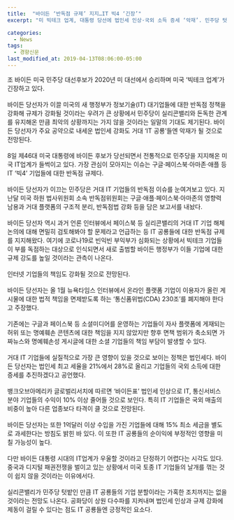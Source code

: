 ```yaml
---
title:  "바이든 ‘반독점 규제’ 지지…IT 빅4 ‘긴장’"
excerpt: "미 빅테크 업계, 대통령 당선에 법인세 인상·국외 소득 증세 ‘악재’. 민주당 텃밭 실리콘밸리와 돈독한 관계 유지해와 ‘최악’ 피할 수도"

categories:
  - News
tags:
  - 경향신문
last_modified_at: 2019-04-13T08:06:00-05:00
---
```


조 바이든 미국 민주당 대선후보가 2020년 미 대선에서 승리하며 미국 ‘빅테크 업계’가 긴장하고 있다.
<br>
<br>
바이든 당선자가 이끌 미국의 새 행정부가 정보기술(IT) 대기업들에 대한 반독점 정책을 강화해 규제가 강화될 것이라는 우려가 큰 상황에서 민주당이 실리콘밸리와 돈독한 관계를 유지해온 만큼 최악의 상황까지는 가지 않을 것이라는 일말의 기대도 제기된다. 바이든 당선자가 주요 공약으로 내세운 법인세 강화도 거대 ‘IT 공룡’들엔 악재가 될 것으로 전망된다.
<br>
<br>
8일 제46대 미국 대통령에 바이든 후보가 당선되면서 전통적으로 민주당을 지지해온 미국 IT업계가 들썩이고 있다. 가장 관심이 모아지는 이슈는 구글·페이스북·아마존·애플 등 IT ‘빅4’ 기업들에 대한 반독점 규제다.
<br>
<br>
바이든 당선자가 이끄는 민주당은 거대 IT 기업들의 반독점 이슈를 눈여겨보고 있다. 지난달 미국 하원 법사위원회 소속 반독점위원회는 구글·애플·페이스북·아마존의 영향력 남용과 거대 플랫폼의 구조적 분리, 반독점법 강화 등을 담은 보고서를 내놨다.
<br>
<br>
바이든 당선자 역시 과거 언론 인터뷰에서 페이스북 등 실리콘밸리의 거대 IT 기업 해체 논의에 대해 면밀히 검토해봐야 할 문제라고 언급하는 등 IT 공룡들에 대한 반독점 규제를 지지해왔다. 여기에 코로나19로 빈익빈 부익부가 심화되는 상황에서 빅테크 기업들이 부를 독점하는 대상으로 인식되면서 새로 출범할 바이든 행정부가 이들 기업에 대한 규제 강도를 높일 것이라는 관측이 나온다.
<br>
<br>
인터넷 기업들의 책임도 강화될 것으로 전망된다.
<br>
<br>
바이든 당선자는 올 1월 뉴욕타임스 인터뷰에서 온라인 플랫폼 기업이 이용자가 올린 게시물에 대한 법적 책임을 면제받도록 하는 ‘통신품위법(CDA) 230조’를 폐지해야 한다고 주장했다.
<br>
<br>
기존에는 구글과 페이스북 등 소셜미디어를 운영하는 기업들이 자사 플랫폼에 게재되는 허위 또는 명예훼손 콘텐츠에 대한 책임을 지지 않았지만 향후 면책 범위가 축소되면 가짜뉴스와 명예훼손성 게시글에 대한 소셜 기업들의 책임 부담이 발생할 수 있다.
<br>
<br>
거대 IT 기업들에 실질적으로 가장 큰 영향이 있을 것으로 보이는 정책은 법인세다. 바이든 당선자는 법인세 최고 세율을 21%에서 28%로 올리고 기업들의 국외 소득에 대한 증세를 추진하겠다고 공언했다.
<br>
<br>
뱅크오브아메리카 글로벌리서치에 따르면 ‘바이든표’ 법인세 인상으로 IT, 통신서비스 분야 기업들의 수익이 10% 이상 줄어들 것으로 보인다. 특히 IT 기업들은 국외 매출의 비중이 높아 다른 업종보다 타격이 클 것으로 전망된다.
<br>
<br>
바이든 당선자는 또한 1억달러 이상 수입을 가진 기업들에 대해 15% 최소 세금을 별도로 과세한다는 방침도 밝힌 바 있다. 이 또한 IT 공룡들의 순이익에 부정적인 영향을 미칠 가능성이 높다.
<br>
<br>
다만 바이든 대통령 시대의 IT업계가 우울할 것이라고 단정하기 어렵다는 시각도 있다. 중국과 디지털 패권전쟁을 벌이고 있는 상황에서 미국 토종 IT 기업들의 날개를 꺾는 것이 쉽지 않을 것이라는 이유에서다.
<br>
<br>
실리콘밸리가 민주당 텃밭인 만큼 IT 공룡들의 기업 분할이라는 가혹한 조치까지는 없을 것이라는 전망도 나온다. 공화당이 상원 다수파를 지켜내며 법인세 인상과 규제 강화에 제동이 걸릴 수 있다는 점도 IT 공룡들엔 긍정적인 요소다.
<br>
<br>